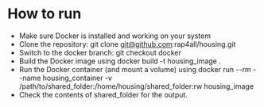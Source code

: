 # How to run
- Make sure Docker is installed and working on your system
- Clone the repository: git clone git@github.com:rap4all/housing.git
- Switch to the docker branch: git checkout docker
- Build the Docker image using docker build -t housing_image .
- Run the Docker container (and mount a volume) using docker run --rm --name housing_container -v /path/to/shared_folder:/home/housing/shared_folder:rw housing_image
- Check the contents of shared_folder for the output.
